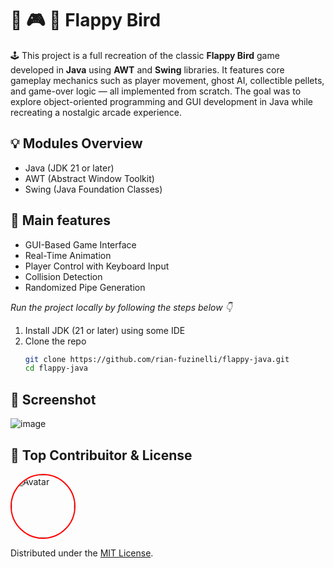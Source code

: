 # 🚩 🎮 🐤 Flappy Bird

🕹️ This project is a full recreation of the classic **Flappy Bird** game developed in **Java** using **AWT** and **Swing** libraries. It features core gameplay mechanics such as player movement, ghost AI, collectible pellets, and game-over logic — all implemented from scratch. The goal was to explore object-oriented programming and GUI development in Java while recreating a nostalgic arcade experience.

## 💡 Modules Overview 

- Java (JDK 21 or later)
- AWT (Abstract Window Toolkit)
- Swing (Java Foundation Classes)

## 🎲 Main features
- GUI-Based Game Interface
- Real-Time Animation
- Player Control with Keyboard Input
- Collision Detection
- Randomized Pipe Generation

_Run the project locally by following the steps below 👇_

1. Install JDK (21 or later) using some IDE
2. Clone the repo
   ```sh
   git clone https://github.com/rian-fuzinelli/flappy-java.git
   cd flappy-java
   ```

## 🚀 Screenshot
![image](https://github.com/user-attachments/assets/0baf959e-28b9-498e-ba48-9f4861f87af3)

## 📄 Top Contribuitor & License

<img src="https://avatars.githubusercontent.com/u/144074554?v=4"
     style="width: 100px; height: 100px; border-radius: 50%; border: 2px solid red; object-fit: cover;"
     alt="Avatar">



Distributed under the [MIT License](https://opensource.org/licenses/MIT).

